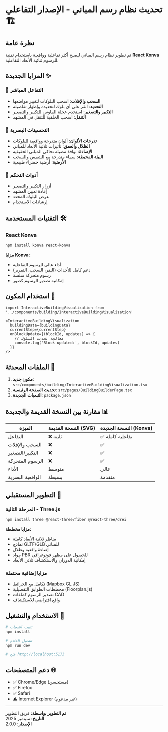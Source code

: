 # تحديث نظام رسم المباني - الإصدار التفاعلي 🏗️

## نظرة عامة
تم تطوير نظام رسم المباني ليصبح أكثر تفاعلية وواقعية باستخدام تقنية **React Konva** للرسوم ثنائية الأبعاد التفاعلية.

## المزايا الجديدة ✨

### 🎯 **التفاعل المباشر**
- **السحب والإفلات**: اسحب البلوكات لتغيير مواضعها
- **التحديد**: انقر على أي بلوك لتحديده وإظهار تفاصيله
- **التكبير والتصغير**: استخدم عجلة الماوس للتكبير والتصغير
- **التنقل**: اسحب الخلفية للتنقل في المشهد

### 🎨 **التحسينات البصرية**
- **تدرجات الألوان**: ألوان متدرجة وواقعية للبلوكات
- **الظلال والعمق**: تأثيرات ثلاثية الأبعاد للمباني
- **الإضاءة**: نوافذ مضيئة تحاكي المباني الحقيقية
- **البيئة المحيطة**: سماء متدرجة مع الشمس والسحب
- **الأرضية**: أرضية خضراء طبيعية

### 🔧 **أدوات التحكم**
- أزرار التكبير والتصغير
- إعادة تعيين المشهد
- عرض البلوك المحدد
- إرشادات الاستخدام

## التقنيات المستخدمة 🛠️

### React Konva
```bash
npm install konva react-konva
```

**مزايا Konva:**
- أداء عالي للرسوم التفاعلية
- دعم كامل للأحداث (النقر، السحب، التمرير)
- رسوم متحركة سلسة
- إمكانية تصدير الرسوم كصور

## استخدام المكون 📝

```tsx
import InteractiveBuildingVisualization from '../components/building/InteractiveBuildingVisualization'

<InteractiveBuildingVisualization 
  buildingData={buildingData}
  currentStep={currentStep}
  onBlockUpdate={(blockId, updates) => {
    // معالجة تحديث البلوك
    console.log('Block updated:', blockId, updates)
  }}
/>
```

## الملفات المحدثة 📁

1. **مكون جديد**: `src/components/building/InteractiveBuildingVisualization.tsx`
2. **تحديث الصفحة الرئيسية**: `src/pages/BuildingBuilderPage.tsx`
3. **التبعيات الجديدة**: `package.json`

## مقارنة بين النسخة القديمة والجديدة 📊

| الميزة | النسخة القديمة (SVG) | النسخة الجديدة (Konva) |
|-------|-------------------|----------------------|
| التفاعل | ❌ ثابتة | ✅ تفاعلية كاملة |
| السحب والإفلات | ❌ | ✅ |
| التكبير/التصغير | ❌ | ✅ |
| الرسوم المتحركة | ❌ | ✅ |
| الأداء | متوسط | عالي |
| الواقعية البصرية | بسيطة | متقدمة |

## التطوير المستقبلي 🚀

### المرحلة التالية - Three.js
```bash
npm install three @react-three/fiber @react-three/drei
```

**مزايا مخططة:**
- مناظر ثلاثية الأبعاد كاملة
- نماذج GLTF/GLB للمباني
- إضاءة واقعية وظلال
- مواد PBR للحصول على مظهر فوتوغرافي
- إمكانية الدوران والاستكشاف ثلاثي الأبعاد

### مزايا إضافية محتملة
- تكامل مع الخرائط (Mapbox GL JS)
- مخططات الطوابق التفصيلية (Floorplan.js)
- تصدير الرسوم كملفات CAD
- واقع افتراضي للاستكشاف

## الاستخدام والتشغيل 🏃

```bash
# تثبيت التبعيات
npm install

# تشغيل الخادم
npm run dev

# فتح http://localhost:5173
```

## دعم المتصفحات 🌐

- ✅ Chrome/Edge (مستحسن)
- ✅ Firefox
- ✅ Safari
- ⚠️ Internet Explorer (غير مدعوم)

---

**تم التطوير بواسطة:** فريق التطوير  
**التاريخ:** سبتمبر 2025  
**الإصدار:** 2.0.0
